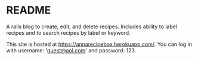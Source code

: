 # README

A rails blog to create, edit, and delete recipes. Includes ability to label recipes and to search recipes by label or keyword.

This site is hosted at https://annarecipebox.herokuapp.com/. You can log in with username: 'guest@aol.com' and password: 123.

